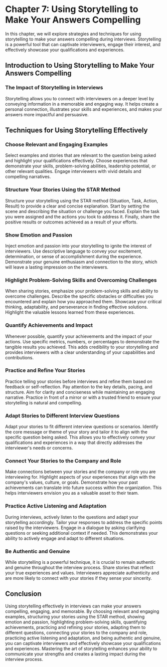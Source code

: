 Chapter 7: Using Storytelling to Make Your Answers Compelling
=============================================================

In this chapter, we will explore strategies and techniques for using storytelling to make your answers compelling during interviews. Storytelling is a powerful tool that can captivate interviewers, engage their interest, and effectively showcase your qualifications and experiences.

Introduction to Using Storytelling to Make Your Answers Compelling
------------------------------------------------------------------

### The Impact of Storytelling in Interviews

Storytelling allows you to connect with interviewers on a deeper level by conveying information in a memorable and engaging way. It helps create a personal connection, illustrates your skills and experiences, and makes your answers more impactful and persuasive.

Techniques for Using Storytelling Effectively
---------------------------------------------

### Choose Relevant and Engaging Examples

Select examples and stories that are relevant to the question being asked and highlight your qualifications effectively. Choose experiences that demonstrate your skills, problem-solving abilities, leadership potential, or other relevant qualities. Engage interviewers with vivid details and compelling narratives.

### Structure Your Stories Using the STAR Method

Structure your storytelling using the STAR method (Situation, Task, Action, Result) to provide a clear and concise explanation. Start by setting the scene and describing the situation or challenge you faced. Explain the task you were assigned and the actions you took to address it. Finally, share the positive results or outcomes achieved as a result of your efforts.

### Show Emotion and Passion

Inject emotion and passion into your storytelling to ignite the interest of interviewers. Use descriptive language to convey your excitement, determination, or sense of accomplishment during the experience. Demonstrate your genuine enthusiasm and connection to the story, which will leave a lasting impression on the interviewers.

### Highlight Problem-Solving Skills and Overcoming Challenges

When sharing stories, emphasize your problem-solving skills and ability to overcome challenges. Describe the specific obstacles or difficulties you encountered and explain how you approached them. Showcase your critical thinking, adaptability, and perseverance in finding effective solutions. Highlight the valuable lessons learned from these experiences.

### Quantify Achievements and Impact

Whenever possible, quantify your achievements and the impact of your actions. Use specific metrics, numbers, or percentages to demonstrate the tangible results you achieved. This adds credibility to your storytelling and provides interviewers with a clear understanding of your capabilities and contributions.

### Practice and Refine Your Stories

Practice telling your stories before interviews and refine them based on feedback or self-reflection. Pay attention to the key details, pacing, and structure. Aim for clarity and conciseness while maintaining an engaging narrative. Practice in front of a mirror or with a trusted friend to ensure your storytelling is natural and compelling.

### Adapt Stories to Different Interview Questions

Adapt your stories to fit different interview questions or scenarios. Identify the core message or theme of your story and tailor it to align with the specific question being asked. This allows you to effectively convey your qualifications and experiences in a way that directly addresses the interviewer's needs or concerns.

### Connect Your Stories to the Company and Role

Make connections between your stories and the company or role you are interviewing for. Highlight aspects of your experiences that align with the company's values, culture, or goals. Demonstrate how your past achievements can translate into future success within the organization. This helps interviewers envision you as a valuable asset to their team.

### Practice Active Listening and Adaptation

During interviews, actively listen to the questions and adapt your storytelling accordingly. Tailor your responses to address the specific points raised by the interviewers. Engage in a dialogue by asking clarifying questions or seeking additional context if needed. This demonstrates your ability to actively engage and adapt to different situations.

### Be Authentic and Genuine

While storytelling is a powerful technique, it is crucial to remain authentic and genuine throughout the interview process. Share stories that reflect your true experiences and values. Interviewers appreciate authenticity and are more likely to connect with your stories if they sense your sincerity.

Conclusion
----------

Using storytelling effectively in interviews can make your answers compelling, engaging, and memorable. By choosing relevant and engaging examples, structuring your stories using the STAR method, showing emotion and passion, highlighting problem-solving skills, quantifying achievements, practicing and refining your stories, adapting them to different questions, connecting your stories to the company and role, practicing active listening and adaptation, and being authentic and genuine, you can captivate interviewers and effectively showcase your qualifications and experiences. Mastering the art of storytelling enhances your ability to communicate your strengths and creates a lasting impact during the interview process.
